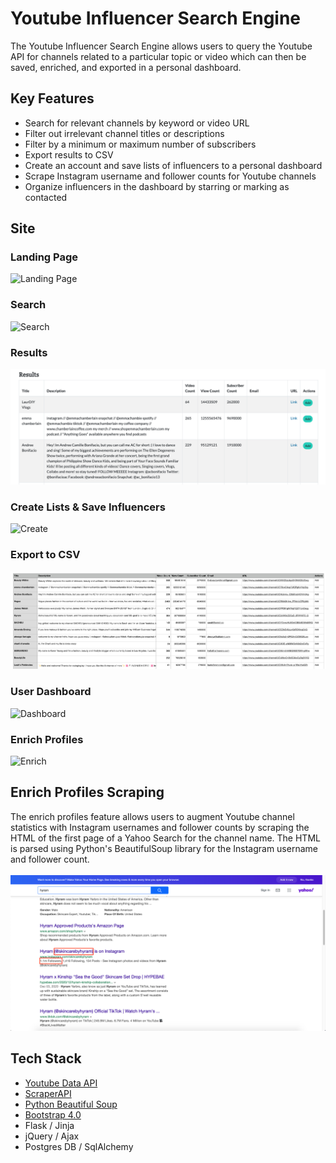 # Youtube Influencer Search Engine

The Youtube Influencer Search Engine allows users to query the Youtube API for channels related to a particular topic or video which can then be saved, enriched, and exported in a personal dashboard. 

## Key Features

- Search for relevant channels by keyword or video URL
- Filter out irrelevant channel titles or descriptions 
- Filter by a minimum or maximum number of subscribers
- Export results to CSV
- Create an account and save lists of influencers to a personal dashboard 
- Scrape Instagram username and follower counts for Youtube channels
- Organize influencers in the dashboard by starring or marking as contacted

## Site

### **Landing Page**
![Landing Page](/demo/landing_page.gif)


### **Search**
![Search](/demo/search.gif)


### **Results**
![Results](/demo/results.png)


### **Create Lists & Save Influencers**
![Create](/demo/create_list.gif)


### **Export to CSV**
![CSV](/demo/csv.png)


### **User Dashboard**
![Dashboard](/demo/dashboard.gif)


### **Enrich Profiles**
![Enrich](/demo/enrich.gif)


<!-- ### **Star / Mark as Contacted**
![Contact](/demo/contact.gif) -->

## Enrich Profiles Scraping
The enrich profiles feature allows users to augment Youtube channel statistics with Instagram usernames and follower counts by scraping the HTML of the first page of a Yahoo Search for the channel name. The HTML is parsed using Python's BeautifulSoup library for the Instagram username and follower count. 
\
\
![Scrape](/demo/yahoo_search.png)


## Tech Stack

- [Youtube Data API](https://developers.google.com/youtube/v3/docs)
- [ScraperAPI](https://www.scraperapi.com/)
- [Python Beautiful Soup](https://www.crummy.com/software/BeautifulSoup/bs4/doc/)
- [Bootstrap 4.0](https://getbootstrap.com/docs/4.0/getting-started/introduction/)
- Flask / Jinja
- jQuery / Ajax
- Postgres DB / SqlAlchemy




